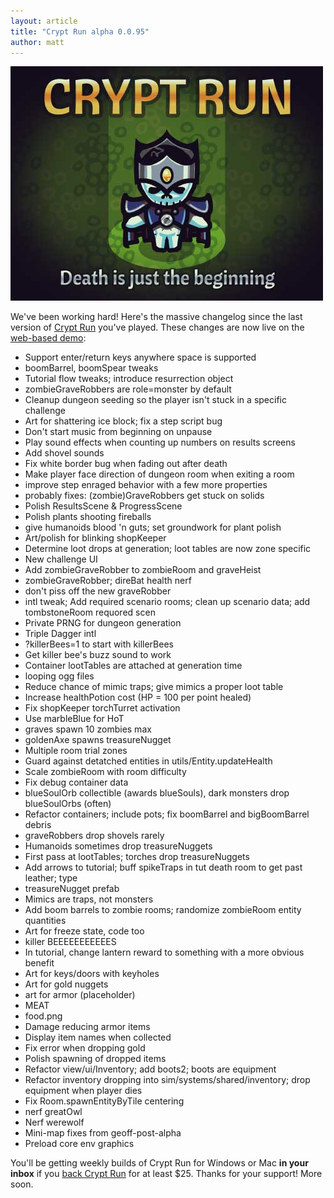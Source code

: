 ```yaml
---
layout: article
title: "Crypt Run alpha 0.0.95"
author: matt
---
```

<div class="full-frame">
	<a href="http://www.cryptrun.com/">
		<img alt="Crypt Run" src="/media/images/posts/cryptRun/banner.jpg" width="500" height="375">
	</a>
</div>

We've been working hard! Here's the massive changelog since the last version of [Crypt Run](http://www.cryptrun.com/) you've played. These changes are now live on the [web-based demo](http://cryptrun.lostdecadegames.com/):

* Support enter/return keys anywhere space is supported
* boomBarrel, boomSpear tweaks
* Tutorial flow tweaks; introduce resurrection object
* zombieGraveRobbers are role=monster by default
* Cleanup dungeon seeding so the player isn't stuck in a specific challenge
* Art for shattering ice block; fix a step script bug
* Don't start music from beginning on unpause
* Play sound effects when counting up numbers on results screens
* Add shovel sounds
* Fix white border bug when fading out after death
* Make player face direction of dungeon room when exiting a room
* improve step enraged behavior with a few more properties
* probably fixes: (zombie)GraveRobbers get stuck on solids
* Polish ResultsScene & ProgressScene
* Polish plants shooting fireballs
* give humanoids blood 'n guts; set groundwork for plant polish
* Art/polish for blinking shopKeeper
* Determine loot drops at generation; loot tables are now zone specific
* New challenge UI
* Add zombieGraveRobber to zombieRoom and graveHeist
* zombieGraveRobber; direBat health nerf
* don't piss off the new graveRobber
* intl tweak; Add required scenario rooms; clean up scenario data; add tombstoneRoom requored scen
* Private PRNG for dungeon generation
* Triple Dagger intl
* ?killerBees=1 to start with killerBees
* Get killer bee's buzz sound to work
* Container lootTables are attached at generation time
* looping ogg files
* Reduce chance of mimic traps; give mimics a proper loot table
* Increase healthPotion cost (HP = 100 per point healed)
* Fix shopKeeper torchTurret activation
* Use marbleBlue for HoT
* graves spawn 10 zombies max
* goldenAxe spawns treasureNugget
* Multiple room trial zones
* Guard against detatched entities in utils/Entity.updateHealth
* Scale zombieRoom with room difficulty
* Fix debug container data
* blueSoulOrb collectible (awards blueSouls), dark monsters drop blueSoulOrbs (often)
* Refactor containers; include pots; fix boomBarrel and bigBoomBarrel debris
* graveRobbers drop shovels rarely
* Humanoids sometimes drop treasureNuggets
* First pass at lootTables; torches drop treasureNuggets
* Add arrows to tutorial; buff spikeTraps in tut death room to get past leather; type
* treasureNugget prefab
* Mimics are traps, not monsters
* Add boom barrels to zombie rooms; randomize zombieRoom entity quantities
* Art for freeze state, code too
* killer BEEEEEEEEEEES
* In tutorial, change lantern reward to something with a more obvious benefit
* Art for keys/doors with keyholes
* Art for gold nuggets
* art for armor (placeholder)
* MEAT
* food.png
* Damage reducing armor items
* Display item names when collected
* Fix error when dropping gold
* Polish spawning of dropped items
* Refactor view/ui/Inventory; add boots2; boots are equipment
* Refactor inventory dropping into sim/systems/shared/inventory; drop equipment when player dies
* Fix Room.spawnEntityByTile centering
* nerf greatOwl
* Nerf werewolf
* Mini-map fixes from geoff-post-alpha
* Preload core env graphics

You'll be getting weekly builds of Crypt Run for Windows or Mac **in your inbox** if you [back Crypt Run](http://www.kickstarter.com/projects/richtaur/crypt-run-death-is-just-the-beginning) for at least $25. Thanks for your support! More soon.
